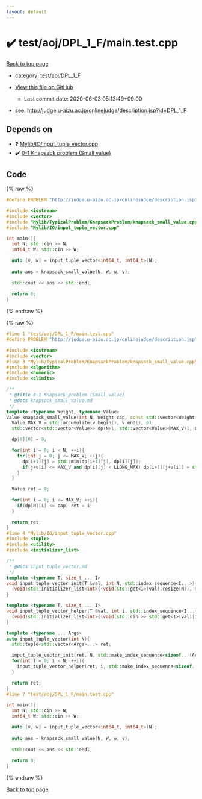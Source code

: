 ```yaml
---
layout: default
---
```


<!-- mathjax config similar to math.stackexchange -->
<script type="text/javascript" async
  src="https://cdnjs.cloudflare.com/ajax/libs/mathjax/2.7.5/MathJax.js?config=TeX-MML-AM_CHTML">
</script>
<script type="text/x-mathjax-config">
  MathJax.Hub.Config({
    TeX: { equationNumbers: { autoNumber: "AMS" }},
    tex2jax: {
      inlineMath: [ ['$','$'] ],
      processEscapes: true
    },
    "HTML-CSS": { matchFontHeight: false },
    displayAlign: "left",
    displayIndent: "2em"
  });
</script>

<script type="text/javascript" src="https://cdnjs.cloudflare.com/ajax/libs/jquery/3.4.1/jquery.min.js"></script>
<script src="https://cdn.jsdelivr.net/npm/jquery-balloon-js@1.1.2/jquery.balloon.min.js" integrity="sha256-ZEYs9VrgAeNuPvs15E39OsyOJaIkXEEt10fzxJ20+2I=" crossorigin="anonymous"></script>
<script type="text/javascript" src="../../../../assets/js/copy-button.js"></script>
<link rel="stylesheet" href="../../../../assets/css/copy-button.css" />


# :heavy_check_mark: test/aoj/DPL_1_F/main.test.cpp

<a href="../../../../index.html">Back to top page</a>

* category: <a href="../../../../index.html#957906ba4d4b0f9584675f3244cffcf8">test/aoj/DPL_1_F</a>
* <a href="{{ site.github.repository_url }}/blob/master/test/aoj/DPL_1_F/main.test.cpp">View this file on GitHub</a>
    - Last commit date: 2020-06-03 05:13:49+09:00


* see: <a href="http://judge.u-aizu.ac.jp/onlinejudge/description.jsp?id=DPL_1_F">http://judge.u-aizu.ac.jp/onlinejudge/description.jsp?id=DPL_1_F</a>


## Depends on

* :question: <a href="../../../../library/Mylib/IO/input_tuple_vector.cpp.html">Mylib/IO/input_tuple_vector.cpp</a>
* :heavy_check_mark: <a href="../../../../library/Mylib/TypicalProblem/KnapsackProblem/knapsack_small_value.cpp.html">0-1 Knapsack problem (Small value)</a>


## Code

<a id="unbundled"></a>
{% raw %}
```cpp
#define PROBLEM "http://judge.u-aizu.ac.jp/onlinejudge/description.jsp?id=DPL_1_F"

#include <iostream>
#include <vector>
#include "Mylib/TypicalProblem/KnapsackProblem/knapsack_small_value.cpp"
#include "Mylib/IO/input_tuple_vector.cpp"

int main(){
  int N; std::cin >> N;
  int64_t W; std::cin >> W;

  auto [v, w] = input_tuple_vector<int64_t, int64_t>(N);
  
  auto ans = knapsack_small_value(N, W, w, v);
  
  std::cout << ans << std::endl;
  
  return 0;
}

```
{% endraw %}

<a id="bundled"></a>
{% raw %}
```cpp
#line 1 "test/aoj/DPL_1_F/main.test.cpp"
#define PROBLEM "http://judge.u-aizu.ac.jp/onlinejudge/description.jsp?id=DPL_1_F"

#include <iostream>
#include <vector>
#line 3 "Mylib/TypicalProblem/KnapsackProblem/knapsack_small_value.cpp"
#include <algorithm>
#include <numeric>
#include <climits>

/**
 * @title 0-1 Knapsack problem (Small value)
 * @docs knapsack_small_value.md
 */
template <typename Weight, typename Value>
Value knapsack_small_value(int N, Weight cap, const std::vector<Weight> &w, const std::vector<Value> &v){
  Value MAX_V = std::accumulate(v.begin(), v.end(), 0);
  std::vector<std::vector<Value>> dp(N+1, std::vector<Value>(MAX_V+1, LLONG_MAX));

  dp[0][0] = 0;

  for(int i = 0; i < N; ++i){
    for(int j = 0; j <= MAX_V; ++j){
      dp[i+1][j] = std::min(dp[i+1][j], dp[i][j]);
      if(j+v[i] <= MAX_V and dp[i][j] < LLONG_MAX) dp[i+1][j+v[i]] = std::min(dp[i+1][j+v[i]], dp[i][j]+w[i]);
    }
  }

  Value ret = 0;

  for(int i = 0; i <= MAX_V; ++i){
    if(dp[N][i] <= cap) ret = i;
  }

  return ret;
}
#line 4 "Mylib/IO/input_tuple_vector.cpp"
#include <tuple>
#include <utility>
#include <initializer_list>

/**
 * @docs input_tuple_vector.md
 */
template <typename T, size_t ... I>
void input_tuple_vector_init(T &val, int N, std::index_sequence<I...>){
  (void)std::initializer_list<int>{(void(std::get<I>(val).resize(N)), 0)...};
}

template <typename T, size_t ... I>
void input_tuple_vector_helper(T &val, int i, std::index_sequence<I...>){
  (void)std::initializer_list<int>{(void(std::cin >> std::get<I>(val)[i]), 0)...};
}

template <typename ... Args>
auto input_tuple_vector(int N){
  std::tuple<std::vector<Args>...> ret;

  input_tuple_vector_init(ret, N, std::make_index_sequence<sizeof...(Args)>());
  for(int i = 0; i < N; ++i){
    input_tuple_vector_helper(ret, i, std::make_index_sequence<sizeof...(Args)>());
  }

  return ret;
}
#line 7 "test/aoj/DPL_1_F/main.test.cpp"

int main(){
  int N; std::cin >> N;
  int64_t W; std::cin >> W;

  auto [v, w] = input_tuple_vector<int64_t, int64_t>(N);
  
  auto ans = knapsack_small_value(N, W, w, v);
  
  std::cout << ans << std::endl;
  
  return 0;
}

```
{% endraw %}

<a href="../../../../index.html">Back to top page</a>

